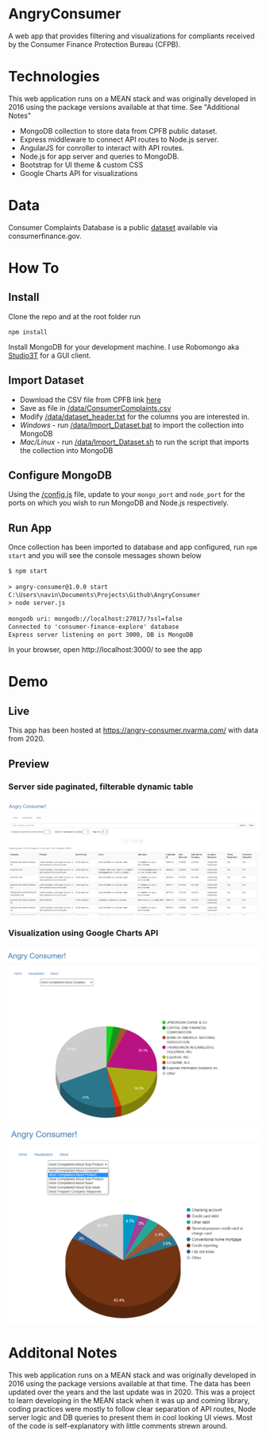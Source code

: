 # AngryConsumer
A web app that provides filtering and visualizations for compliants received by the Consumer Finance Protection Bureau (CFPB).

# Technologies
This web application runs on a MEAN stack and was originally developed in 2016 using the package versions available at that time. See "Additional Notes"
* MongoDB collection to store data from CPFB public dataset.
* Express middleware to connect API routes to Node.js server.
* AngularJS for conroller to interact with API routes.
* Node.js for app server and queries to MongoDB.
* Bootstrap for UI theme & custom CSS
* Google Charts API for visualizations

# Data
Consumer Complaints Database is a public [dataset](https://www.consumerfinance.gov/data-research/consumer-complaints/#download-the-data) available via consumerfinance.gov.

# How To
## Install
Clone the repo and at the root folder run
```
npm install
```

Install MongoDB for your development machine. I use Robomongo aka [Studio3T](https://robomongo.org/) for a GUI client.

## Import Dataset
* Download the CSV file from CPFB link [here](https://www.consumerfinance.gov/data-research/consumer-complaints/#download-the-data)
* Save as file in [/data/ConsumerComplaints.csv](/data/ConsumerComplaints.csv)
* Modify [/data/dataset_header.txt](/data/dataset_header.txt) for the columns you are interested in.
* *Windows* - run [/data/Import_Dataset.bat](/data/Import_Dataset.bat) to import the collection into MongoDB
* *Mac/Linux* - run [/data/Import_Dataset.sh](/data/Import_Dataset.sh) to run the script that imports the collection into MongoDB

## Configure MongoDB
Using the [/config.js](/config.js) file, update to your `mongo_port` and `node_port` for the ports on which you wish to run MongoDB and Node.js respectively.

## Run App
Once collection has been imported to database and app configured, run `npm start` and you will see the console messages shown below
```
$ npm start

> angry-consumer@1.0.0 start C:\Users\navin\Documents\Projects\Github\AngryConsumer
> node server.js

mongodb uri: mongodb://localhost:27017/?ssl=false
Connected to 'consumer-finance-explore' database
Express server listening on port 3000, DB is MongoDB

```

In your browser, open http://localhost:3000/ to see the app

# Demo
## Live
This app has been hosted at https://angry-consumer.nvarma.com/ with data from 2020.

## Preview
### Server side paginated, filterable dynamic table
![Screenshot from the app](/assets/AngryConsumer_Preview.png)

### Visualization using Google Charts API
![Visualization from the app](/assets/AngryConsumer_Viz.png)
![Visualization 2 from the app](/assets/AngryConsumer_Viz2.png)

# Additonal Notes
This web application runs on a MEAN stack and was originally developed in 2016 using the package versions available at that time. The data has been updated over the years and the last update was in 2020. This was a project to learn developing in the MEAN stack when it was up and coming library, coding practices were mostly to follow clear separation of API routes, Node server logic and DB queries to present them in cool looking UI views. Most of the code is self-explanatory with little comments strewn around.